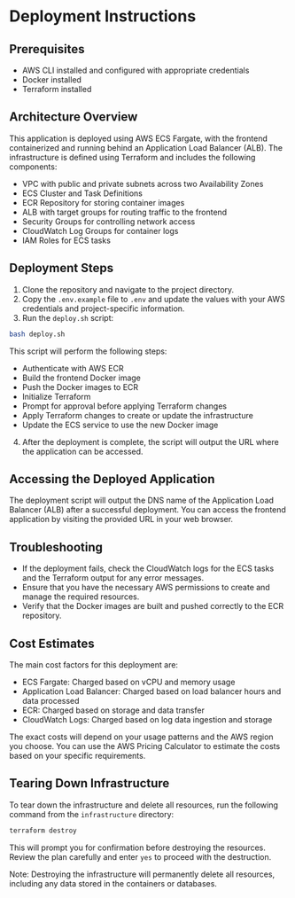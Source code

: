 # Deployment Instructions

## Prerequisites

- AWS CLI installed and configured with appropriate credentials
- Docker installed
- Terraform installed

## Architecture Overview

This application is deployed using AWS ECS Fargate, with the frontend containerized and running behind an Application Load Balancer (ALB). The infrastructure is defined using Terraform and includes the following components:

- VPC with public and private subnets across two Availability Zones
- ECS Cluster and Task Definitions
- ECR Repository for storing container images
- ALB with target groups for routing traffic to the frontend
- Security Groups for controlling network access
- CloudWatch Log Groups for container logs
- IAM Roles for ECS tasks

## Deployment Steps

1. Clone the repository and navigate to the project directory.
2. Copy the `.env.example` file to `.env` and update the values with your AWS credentials and project-specific information.
3. Run the `deploy.sh` script:

```bash
bash deploy.sh
```

This script will perform the following steps:

- Authenticate with AWS ECR
- Build the frontend Docker image
- Push the Docker images to ECR
- Initialize Terraform
- Prompt for approval before applying Terraform changes
- Apply Terraform changes to create or update the infrastructure
- Update the ECS service to use the new Docker image

4. After the deployment is complete, the script will output the URL where the application can be accessed.

## Accessing the Deployed Application

The deployment script will output the DNS name of the Application Load Balancer (ALB) after a successful deployment. You can access the frontend application by visiting the provided URL in your web browser.

## Troubleshooting

- If the deployment fails, check the CloudWatch logs for the ECS tasks and the Terraform output for any error messages.
- Ensure that you have the necessary AWS permissions to create and manage the required resources.
- Verify that the Docker images are built and pushed correctly to the ECR repository.

## Cost Estimates

The main cost factors for this deployment are:

- ECS Fargate: Charged based on vCPU and memory usage
- Application Load Balancer: Charged based on load balancer hours and data processed
- ECR: Charged based on storage and data transfer
- CloudWatch Logs: Charged based on log data ingestion and storage

The exact costs will depend on your usage patterns and the AWS region you choose. You can use the AWS Pricing Calculator to estimate the costs based on your specific requirements.

## Tearing Down Infrastructure

To tear down the infrastructure and delete all resources, run the following command from the `infrastructure` directory:

```bash
terraform destroy
```

This will prompt you for confirmation before destroying the resources. Review the plan carefully and enter `yes` to proceed with the destruction.

Note: Destroying the infrastructure will permanently delete all resources, including any data stored in the containers or databases.